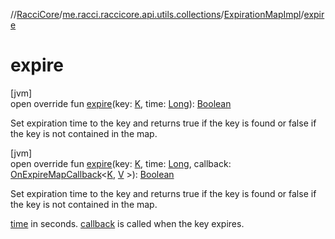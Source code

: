 //[RacciCore](../../../index.md)/[me.racci.raccicore.api.utils.collections](../index.md)/[ExpirationMapImpl](index.md)/[expire](expire.md)

# expire

[jvm]\
open override fun [expire](expire.md)(key: [K](index.md), time: [Long](https://kotlinlang.org/api/latest/jvm/stdlib/kotlin/-long/index.html)): [Boolean](https://kotlinlang.org/api/latest/jvm/stdlib/kotlin/-boolean/index.html)

Set expiration time to the key and returns true if the key is found or false if the key is not contained in the map.

[jvm]\
open override fun [expire](expire.md)(key: [K](index.md), time: [Long](https://kotlinlang.org/api/latest/jvm/stdlib/kotlin/-long/index.html), callback: [OnExpireMapCallback](../index.md#-1536602664%2FClasslikes%2F-1216412040)&lt;[K](index.md), [V](index.md)
&gt;): [Boolean](https://kotlinlang.org/api/latest/jvm/stdlib/kotlin/-boolean/index.html)

Set expiration time to the key and returns true if the key is found or false if the key is not contained in the map.

[time](expire.md) in seconds. [callback](expire.md) is called when the key expires.
